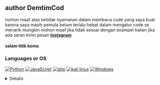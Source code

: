 ## author DemtimCod

mohon maaf atas ketidak nyamanan dalam membaca code yang saya buat karena saya masih pemula belum terlalu hebat dalam mengatur code se menarik mungkin mohon maaf jika tidak sesuai dengan exampet kalian
jika ada saran kirim pesan 
**[Instagram](https://www.instagram.com/ceo_demtimcod/)**

#### salam titik koma


### Languages or OS
[![Python](https://img.shields.io/badge/python-black?style=for-the-badge&logo=python)](https://github.com/DemtimCod)
[![JavaScript](https://img.shields.io/badge/javascript-black?style=for-the-badge&logo=javascript)](https://github.com/DemtimCod)
[![php](https://img.shields.io/badge/php-black?style=for-the-badge&logo=php)](https://github.com/DemtimCod)
[![kali linux](https://img.shields.io/badge/kalilinux-black?style=for-the-badge&logo=kalilinux)](https://github.com/DemtimCod)
[![Windows](https://img.shields.io/badge/Windows-black?style=for-the-badge&logo=Windows)](https://github.com/DemtimCod)

<details>
<p align="center">
  <a href="https://github.com/DemtimCod">
  <img src="https://img.shields.io/badge/LeetCode-blue?style=flat-square&logo=LeetCode" alt="LeetCode">
    </a>
</p>


<p align="center">
  <a href="https://github.com/DemtimCod">
    <img src="http://github-profile-summary-cards.vercel.app/api/cards/profile-details?username=DemtimCod&theme=transparent" />
  </a>
  <a href="https://github.com/DemtimCod">
    <img src="https://github-readme-streak-stats.herokuapp.com/?user=DemtimCod&hide_border=true&card_width=338&theme=transparent" />
  </a>
  <a href="https://github.com/DemtimCod">
    <img src="http://github-profile-summary-cards.vercel.app/api/cards/stats?username=DemtimCod&theme=transparent" />
  </a>
  <a href="https://github.com/DemtimCod">
    <img src="https://github-readme-stats.vercel.app/api/top-langs/?username=DemtimCod&langs_count=10&exclude_repo=&hide=jupyter%20notebook,vim%20script,cmake,makefile,batchfile,emacs%20lisp,css,html&layout=default&card_width=699&hide_border=true&theme=transparent" />
  </a>
</p>
<p align="center">
  <a href="https://github.com/DemtimCod">
    <img src="https://komarev.com/ghpvc/?username=DemtimCod&color=blue&style=flat)" />
  </a>
</p>


### follow social media demtimcod

[![Tik Tok](https://img.shields.io/badge/tiktok-black?style=for-the-badge&logo=tiktok)](https://tiktok.com/@ceo_demtimcod)
[![instagram](https://img.shields.io/badge/Instagram-black?style=for-the-badge&logo=Instagram)](https://www.instagram.com/ceo_demtimcod/)
[![twitter](https://img.shields.io/badge/Twitter-black?style=for-the-badge&logo=Twitter)](https://twitter.com/CEO_demtimcod?t=osCeVR-JeR0dTQOpgIjvow&s=09)
[![Discord](https://img.shields.io/badge/Discord_comunity-black?style=for-the-badge&logo=Discord)](https://discord.gg/ypHUxJth)
